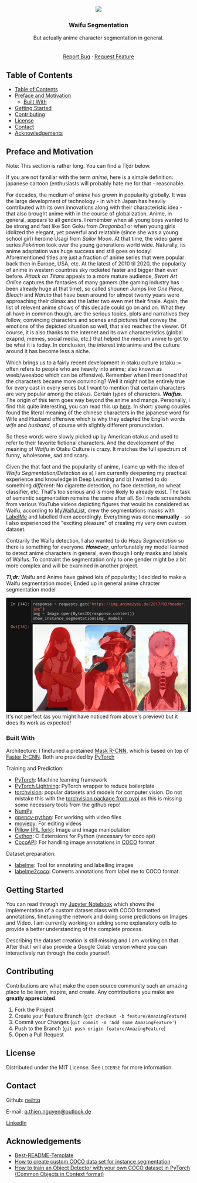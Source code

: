 <p align="center">
  <a href="https://github.com/Neihtq/waifu-segmentation/">
    <img src="./preview.gif">
  </a>
  <h3 align="center">Waifu Segmentation</h3>

  <p align="center">
    But actually anime character segmentation in general.
    <br />
    <br />
    <br />
    <a href="https://github.com/Neihtq/waifu-segmentation/issues">Report Bug</a>
    ·
    <a href="https://github.com/Neihtq/waifu-segmentation/issues">Request Feature</a>
  </p>
</p>

<!-- TABLE OF CONTENTS -->
## Table of Contents

- [Table of Contents](#table-of-contents)
- [Preface and Motivation](#preface-and-motivation)
  - [Built With](#built-with)
- [Getting Started](#getting-started)
- [Contributing](#contributing)
- [License](#license)
- [Contact](#contact)
- [Acknowledgements](#acknowledgements)



<!-- ABOUT THE PROJECT -->
## Preface and Motivation
Note: This section is rather long. You can find a Tl;dr below.

If you are not familiar with the term *anime*, here is a simple definition: japanese cartoon (enthusiasts will probably hate me for that - reasonable.

For decades, the medium of *anime* has grown in popularity globally. It was the large development of technology - in which Japan has heavily contributed with its own innovations along with their characteristic idea - that also brought anime with in the course of globalization. Anime, in general, appears to all genders. I remember when all young boys wanted to be strong and fast like Son Goku from *Dragonball* or when young girls idolized the elegant, yet powerful and relatable (since she was a young school girl) heroine Usagi from *Sailor Moon*. At that time, the video game series *Pokémon* took over the young generations world wide. Naturally, its anime adaptation was huge success and still goes on today! Aforementioned titles are just a fraction of anime series that were popular back then in Europe, USA, etc. At the latest of 2010 til 2020, the popularity of anime in western countries sky rocketed faster and bigger than ever before. *Attack on Titans* appeals to a more mature audience, *Swort Art Online* captures the fantasies of many gamers (the gaming industry has been already huge at that time), so called shounen Jumps like *One Piece*, *Bleach* and *Naruto* that have been around for almost twenty years were approaching their climax and the latter two even met their finale. Again, the list of relevent anime shows of this decade could go on and on. What they all have in common though, are the serious topics, plots and narratives they follow, convincing characters and scenes and pictures that convey the emotions of the depicted situation so well, that also reaches the viewer. Of course, it is also thanks to the internet and its own characteristics (global exapnd, memes, social media, etc.) that helped the medium anime to get to be what it is today. In conclusion, the interest into anime and the culture around it has become less a niche.

Which brings us to a fairly recent development in otaku culture (otaku := often refers to people who are heavily into anime; also known as weeb/weeaboo which can be offensive). Remember when I mentioned that the characters became more convincing? Well it might not be entirely true for every cast in every series but I want to mention that certain characters are very popular among the otakus. Certain *types* of characters. ***Waifus***. The origin of this term goes way beyond the anime and manga. Personally, I find this quite interesting, you can read this up [here](https://www.japanpowered.com/otaku-culture/what-waifu-means). In short: young couples found the literal meaning of the chinese characters in the japanese word for Wife and Husband offensive which is why they adapted the English words *wife* and *husband*, of course with slightly different pronunciation.

So these words were slowly picked up by American otakus and used to refer to their favorite fictional characters. And the development of the meaning of *Waifu* in Otaku Culture is crazy. It matches the full spectrum of funny, wholesome, sad and scary. 

Given the that fact and the popularity of anime, I came up with the idea of *Waifu Segmentation/Detection* as a) I am currently deepening my practical experience and knowledge in Deep Learning and b) I wanted to do something *different*: No cigarette detection, no face detection, no wheat classifier, etc. That's too serious and is more likely to already exist. The task of semantic segmentation remains the same after all. So I made screenshots from various YouTube videos depicting figures that would be considered as Waifu, according to [MyWaifuList](https://mywaifulist.moe/popular), drew the segmentations masks with [LabelMe](https://github.com/wkentaro/labelme) and labelled them accordingly. Everything was done **manually** - so I also experienced the "exciting pleasure" of creating my very own custom dataset.

Contrarily the Waifu detection, I also wanted to do *Hazu Segmentation* so there is something for everyone. ***However***, unfortunately my model learned to detect anime characters in general, even though I only masks and labels of Waifus. To contraint the segmentation only to one gender might be a bit more complex and will be examined in another project.

***Tl;dr:*** Waifu and Anime have gained lots of popularity; I decided to make a Waifu segmentation model; Ended up in general anime chracter segmentation model

![screenshot](screenshot.png)
It's not perfect (as you might have noticed from above's preview) but it does its work as expected!

### Built With
Architecture:
I finetuned a pretained [Mask R-CNN](https://arxiv.org/abs/1703.06870), which is based on top of [Faster R-CNN](https://arxiv.org/abs/1506.01497). Both are provided by [PyTorch](https://pytorch.org/)

Training and Prediction:
* [PyTorch](https://pytorch.org/): Machine learning framework
* [PyTorch Lightning](https://github.com/PyTorchLightning/pytorch-lightning): PyTorch wrapper to reduce boilerplate
* [torchvision](https://github.com/pytorch/vision.git): popular datasets and models for computer vision. Do not mistake this with the [torchvision package from pypi](https://pypi.org/project/torchvision/) as this is missing some necessary tools from the github repo!
* [NumPy](https://numpy.org/)
* [opencv-python](https://github.com/skvark/opencv-python): For working with video files
* [moviepy](https://github.com/Zulko/moviepy): For editing videos
* [Pillow (PIL fork)](https://python-pillow.org/): Image and image manipulation
* [Cython](https://cython.org/): C-Extensions for Python (necessary for coco api)
* [CocoAPI](https://github.com/cocodataset/cocoapi): For handling image annotations in [COCO](https://cocodataset.org/#home) format

Dataset preparation:
* [labelme](https://github.com/wkentaro/labelme): Tool for annotating and labelling images
* [labelme2coco](https://github.com/Tony607/labelme2coco): Converts annotations from label me to COCO format.




<!-- GETTING STARTED -->
## Getting Started
You can read through my [Jupyter Notebook](https://github.com/Neihtq/waifu-segmentation/blob/master/Segmentation.ipynb) which shows the implementation of a custom dataset class with COCO formatted annotations, finetuning the network and doing some predictions on Images and Video. I am currently working on adding some explanatory cells to provide a better understanding of the complete process.

Describing the dataset creation is still missing and I am working on that. After that I will also provide a Google Colab version where you can interactively run through the code yourself.

## Contributing

Contributions are what make the open source community such an amazing place to be learn, inspire, and create. Any contributions you make are **greatly appreciated**.

1. Fork the Project
2. Create your Feature Branch (`git checkout -b feature/AmazingFeature`)
3. Commit your Changes (`git commit -m 'Add some AmazingFeature'`)
4. Push to the Branch (`git push origin feature/AmazingFeature`)
5. Open a Pull Request



<!-- LICENSE -->
## License

Distributed under the MIT License. See `LICENSE` for more information.


<!-- CONTACT -->
## Contact
Github: [neihtq](https://github.com/Neihtq)

E-mail: q.thien.nguyen@outlook.de

[LinkedIn](https://www.linkedin.com/feed/)

## Acknowledgements
* [Best-README-Template](https://github.com/othneildrew/Best-README-Template#license)
* [How to create custom COCO data set for instance segmentation](https://www.dlology.com/blog/how-to-create-custom-coco-data-set-for-instance-segmentation/)
* [How to train an Object Detector with your own COCO dataset in PyTorch (Common Objects in Context format)](https://medium.com/fullstackai/how-to-train-an-object-detector-with-your-own-coco-dataset-in-pytorch-319e7090da5)
